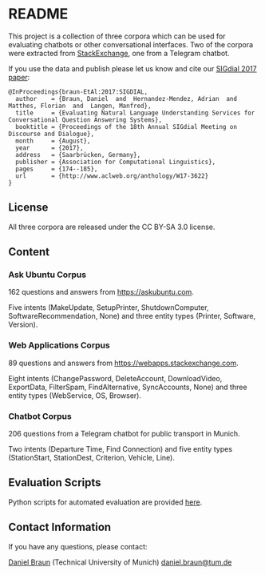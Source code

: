 # README
This project is a collection of three corpora which can be used for evaluating chatbots or other conversational interfaces. Two of the corpora were extracted from [StackExchange](https://data.stackexchange.com/), one from a Telegram chatbot.

If you use the data and publish please let us know and cite our [SIGdial 2017 paper](http://www.sigdial.org/workshops/conference18/proceedings/pdf/SIGDIAL22.pdf):

```
@InProceedings{braun-EtAl:2017:SIGDIAL,
  author    = {Braun, Daniel  and  Hernandez-Mendez, Adrian  and  Matthes, Florian  and  Langen, Manfred},
  title     = {Evaluating Natural Language Understanding Services for Conversational Question Answering Systems},
  booktitle = {Proceedings of the 18th Annual SIGdial Meeting on Discourse and Dialogue},
  month     = {August},
  year      = {2017},
  address   = {Saarbrücken, Germany},
  publisher = {Association for Computational Linguistics},
  pages     = {174--185},
  url       = {http://www.aclweb.org/anthology/W17-3622}
}

```

## License
All three corpora are released under the CC BY-SA 3.0 license.

## Content

### Ask Ubuntu Corpus
162 questions and answers from https://askubuntu.com.

Five intents (MakeUpdate, SetupPrinter, ShutdownComputer, SoftwareRecommendation, None) and three entity types (Printer, Software, Version).

### Web Applications Corpus
89 questions and answers from https://webapps.stackexchange.com.

Eight intents (ChangePassword, DeleteAccount, DownloadVideo, ExportData, FilterSpam, FindAlternative, SyncAccounts, None) and three entity types (WebService, OS, Browser).

### Chatbot Corpus
206 questions from a Telegram chatbot for public transport in Munich.

Two intents (Departure Time, Find Connection) and five entity types (StationStart, StationDest, Criterion, Vehicle, Line).

## Evaluation Scripts
Python scripts for automated evaluation are provided [here](https://github.com/sebischair/NLU-Evaluation-Scripts).

## Contact Information
If you have any questions, please contact:

[Daniel Braun](https://wwwmatthes.in.tum.de/pages/41usp76zyc49/Daniel-Braun) (Technical University of Munich) daniel.braun@tum.de
